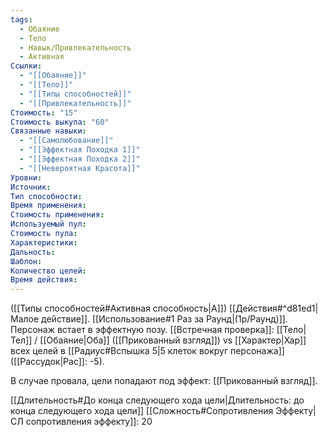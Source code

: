 ```yaml
---
tags:
  - Обаяние
  - Тело
  - Навык/Привлекательность
  - Активная
Ссылки:
  - "[[Обаяние]]"
  - "[[Тело]]"
  - "[[Типы способностей]]"
  - "[[Привлекательность]]"
Стоимость: "15"
Стоимость выкупа: "60"
Связанные навыки:
  - "[[Самолюбование]]"
  - "[[Эффектная Походка 1]]"
  - "[[Эффектная Походка 2]]"
  - "[[Невероятная Красота]]"
Уровни:
Источник:
Тип способности:
Время применения:
Стоимость применения:
Используемый пул:
Стоимость пула:
Характеристики:
Дальность:
Шаблон:
Количество целей:
Время действия:
---
```

([[Типы способностей#Активная способность|А]]) [[Действия#^d81ed1|Малое действие]]. [[Использование#1 Раз за Раунд|(1р/Раунд)]]. Персонаж встает в эффектную позу. [[Встречная проверка]]: [[Тело|Тел]] / [[Обаяние|Оба]] ([[Прикованный взгляд]]) vs [[Характер|Хар]] всех целей в [[Радиус#Вспышка 5|5 клеток вокруг персонажа]] ([[Рассудок|Рас]]: -5).

В случае провала, цели попадают под эффект: [[Прикованный взгляд]]. 

[[Длительность#До конца следующего хода цели|Длительность: до конца следующего хода цели]] 
[[Сложность#Cопротивления Эффекту|СЛ сопротивления эффекту]]: 20